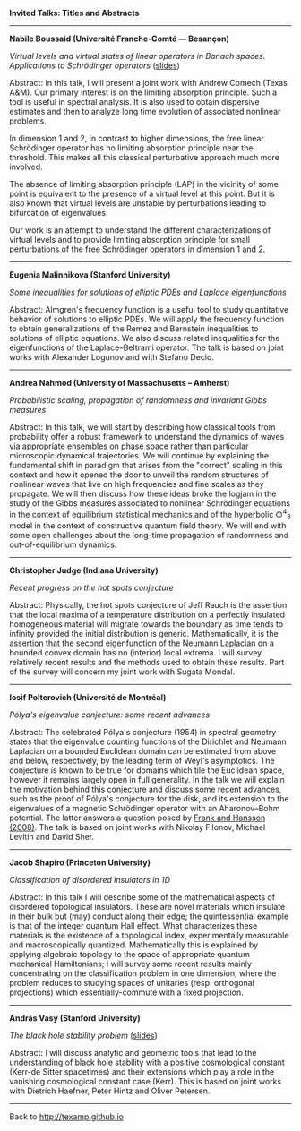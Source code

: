 **Invited Talks: Titles and Abstracts**

------
<a name="Boussaid"></a>

**Nabile Boussaid (Universit&eacute; Franche-Comt&eacute; &mdash; Besan&ccedil;on)**

*Virtual levels and virtual states of linear operators in Banach spaces. Applications to Schr&ouml;dinger operators*
(<a href="slides/Boussaid-texamp2024.pdf">slides</a>)

Abstract: 
In this talk, I will present a joint work with Andrew Comech (Texas A\&M). Our primary interest is on the limiting absorption principle. Such a tool is useful in spectral analysis. It is also used to obtain dispersive estimates and then to analyze long time evolution of associated nonlinear problems.

In dimension 1 and 2, in contrast to higher dimensions, the free linear Schr&ouml;dinger operator has no limiting absorption principle near the threshold. This makes all this classical perturbative approach much more involved.

The absence of limiting absorption principle (LAP) in the vicinity of some point is equivalent to the presence of a virtual level at this point. But it is also known that virtual levels are unstable by perturbations leading to bifurcation of eigenvalues.

Our work is an attempt to understand the different characterizations of virtual levels and to provide limiting absorption principle for small perturbations of the free Schr&ouml;dinger operators in dimension 1 and 2.

------
<a name="Malinnikova"></a>

**Eugenia Malinnikova (Stanford University)**

*Some inequalities for solutions of elliptic PDEs and Laplace eigenfunctions*

Abstract:
Almgren's frequency function is a useful tool to study quantitative
behavior of solutions to elliptic PDEs. We will apply the frequency
function to obtain generalizations of the Remez and Bernstein
inequalities to solutions of elliptic equations. We also discuss
related inequalities for the eigenfunctions of the Laplace&ndash;Beltrami
operator. The talk is based on joint works with Alexander Logunov and
with Stefano Decio.

------
<a name="Nahmod"></a>

**Andrea Nahmod (University of Massachusetts &ndash; Amherst)**

*Probabilistic scaling, propagation of randomness and invariant Gibbs measures*

Abstract:
In this talk, we will start by describing how classical tools from probability
offer a robust framework to understand the dynamics of waves via appropriate ensembles
on phase space rather than particular microscopic dynamical trajectories. We will continue
by explaining the fundamental shift in paradigm that arises from the "correct" scaling in this
context and how it opened the door to unveil the random structures of nonlinear waves that
live on high frequencies and fine scales as they propagate. We will then discuss how these 
ideas broke the logjam in the study of the Gibbs measures associated to nonlinear 
Schr&ouml;dinger equations in the context of equilibrium statistical mechanics and of the 
hyperbolic &Phi;<sup>4</sup><sub>3</sub> model in the context of constructive quantum field theory. 
We will end with some open challenges about the long-time propagation of randomness 
and out-of-equilibrium dynamics.



------
<a name="Judge"></a>

**Christopher Judge (Indiana University)**

*Recent progress on the hot spots conjecture*

Abstract:
Physically, the hot spots conjecture of Jeff Rauch is the assertion that the local maxima of a temperature distribution on a perfectly insulated homogeneous material will migrate towards the boundary as time tends to infinity provided the initial distribution is generic. Mathematically, it is the assertion that the second eigenfunction of the Neumann Laplacian on a bounded convex domain has no (interior) local extrema. I will survey relatively recent results and the methods used to obtain these results. Part of the survey will concern my joint work with Sugata Mondal.

------
<a name="Polterovich"></a>

**Iosif Polterovich (Universit&eacute; de Montr&eacute;al)**

*Pólya's eigenvalue conjecture: some recent advances*

Abstract:
The celebrated P&oacute;lya's conjecture (1954) in spectral geometry states that the eigenvalue counting functions of the Dirichlet and Neumann Laplacian on a bounded Euclidean domain can be estimated from above and below, respectively, by the leading term of Weyl's asymptotics. The conjecture is known to be true for domains which tile the Euclidean space, however it remains largely open in full generality. In the talk we will explain the motivation behind this conjecture and discuss some recent advances, such as the proof of P&oacute;lya's conjecture for the disk, and its extension to the eigenvalues of a magnetic Schr&ouml;dinger operator with an Aharonov&ndash;Bohm potential. 
The latter answers a question posed by <a href="http://doi.org/10.1007/978-3-7643-8755-6_7">Frank and Hansson (2008)</a>.
The talk is based on joint works with Nikolay Filonov, Michael Levitin and David Sher.

------
<a name="Shapiro"></a>

**Jacob Shapiro (Princeton University)**

*Classification of disordered insulators in 1D*

Abstract:
In this talk I will describe some of the mathematical aspects of disordered topological insulators. These are novel materials which insulate in their bulk but (may) conduct along their edge; the quintessential example is that of the integer quantum Hall effect. What characterizes these materials is the existence of a topological index, experimentally measurable and macroscopically quantized. Mathematically this is explained by applying algebraic topology to the space of appropriate quantum mechanical Hamiltonians; I will survey some recent results mainly concentrating on the classification problem in one dimension, where the problem reduces to studying spaces of unitaries (resp. orthogonal projections) which essentially-commute with a fixed projection.

------
<a name="Vasy"></a>

**Andr&aacute;s Vasy (Stanford University)**

*The black hole stability problem*
(<a href="slides/Vasy-texamp2024.pdf">slides</a>)

Abstract:
I will discuss analytic and geometric tools that lead to the understanding of black hole stability with a positive cosmological constant (Kerr-de Sitter spacetimes) and their extensions which play a role in the vanishing cosmological constant case (Kerr). This is based on joint works with Dietrich Haefner, Peter Hintz and Oliver Petersen.

------

Back to http://texamp.github.io

